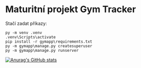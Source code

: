 # Maturitní projekt Gym Tracker

Stačí zadat příkazy: 
```
py -m venv .venv
.venv\Scripts\activate
pip install -r gymapp\requirements.txt
py -m gymapp\manage.py createsuperuser
py -m gymapp\manage.py runserver
```

[![Anurag's GitHub stats](https://github-readme-stats.vercel.app/api?matejklimes=anuraghazra)](https://github.com/anuraghazra/github-readme-stats)
